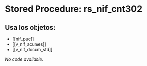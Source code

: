 # Stored Procedure: rs_nif_cnt302

## Usa los objetos:
- [[nif_puc]]
- [[v_nif_acumes]]
- [[v_nif_docum_std]]

*No code available.*

